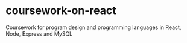 # coursework-on-react
Coursework for program design and programming languages in React, Node, Express and MySQL
